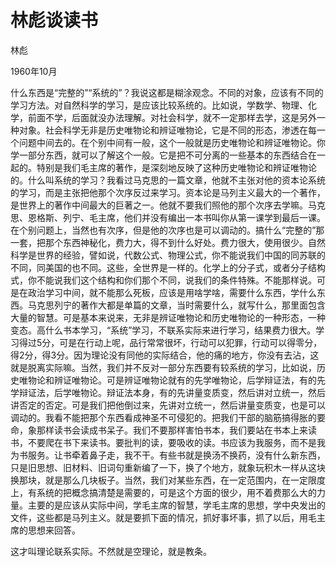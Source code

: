 # 林彪谈读书

林彪

1960年10月

什么东西是“完整的”“系统的”？我说这都是糊涂观念。不同的对象，应该有不同的学习方法。对自然科学的学习，是应该比较系统的。比如说，学数学、物理、化学，前面不学，后面就没办法理解。对社会科学，就不一定那样去学，这是另外一种对象。社会科学无非是历史唯物论和辨证唯物论，它是不同的形态，渗透在每一个问题中间去的。在个别中间有一般，这个一般就是历史唯物论和辨证唯物论。你学一部分东西，就可以了解这个一般。它是把不可分离的一些基本的东西结合在一起的。特别是我们毛主席的著作，是深刻地反映了这种历史唯物论和辨证唯物论的。什么叫系统的学习？我看过马克思的一篇文章，他就不主张对他的资本论系统的学习，而是主张把他那个次序反过来学习。资本论是马列主义最大的一个著作，是世界上的著作中间最大的巨著之一。他就不要我们照他的那个次序去学嘛。马克思、恩格斯、列宁、毛主席，他们并没有编出一本书叫你从第一课学到最后一课。在个别问题上，当然也有次序，但是他的次序也是可以调动的。搞什么“完整的”那一套，把那个东西神秘化，费力大，得不到什么好处。费力很大，使用很少。自然科学是世界的经验，譬如说，代数公式、物理公式，你不能说我们中国的同苏联的不同，同美国的也不同。这些，全世界是一样的。化学上的分子式，或者分子结构式，你不能说我们这个结构和你们那个不同，说我们的条件特殊。不能那样说。可是在政治学习中间，就不能那么死板，应该是用啥学啥，需要什么东西，学什么东西。马克思列宁的著作大都是单篇的文章，当时需要什么，就写什么，那里面包含大量的智慧。可是基本来说来，无非是辨证唯物论和历史唯物论的一种形态，一种变态。高什么书本学习，“系统”学习，不联系实际来进行学习，结果费力很大。学习得过5分，可是在行动上呢，品行常常很坏，行动可以犯罪，行动可以得零分，得2分，得3分。因为理论没有同他的实际结合，他的痛的地方，你没有去沾，这就是脱离实际嘛。当然，我们并不反对一部分东西要有较系统的学习，比如说，历史唯物论和辨证唯物论。可是辨证唯物论就有的先学唯物论，后学辩证法，有的先学辩证法，后学唯物论。辩证法本身，有的先讲量变质变，然后讲对立统一，然后讲否定的否定。可是我们把他倒过来，先讲对立统一，然后讲量变质变，也是可以调动的。我看不能把那个东西看成神圣不可侵犯的。把我们干部的脑筋搞得胀的要命，象那样读书会读成书呆子。我们不要那样害怕书本，我们要站在书本上来读书，不要爬在书下来读书。要批判的读，要吸收的读。书应该为我服务，而不是我为书服务。让书牵着鼻子走，我不干。有些书就是换汤不换药，没有什么新东西，只是旧思想、旧材料、旧词句重新编了一下，换了个地方，就象玩积木一样从这块换那块，就是那么几块板子。当然，我们对某些东西，在一定范围内，在一定限度上，有系统的把概念搞清楚是需要的，可是这个方面的很少，用不着费那么大的力量。主要的是应该从实际中间，学毛主席的智慧，学毛主席的思想，学中央发出的文件，这些都是马列主义。就是要抓下面的情况，抓好事坏事，抓了以后，用毛主席的思想来回答。

这才叫理论联系实际。不然就是空理论，就是教条。